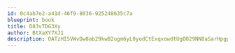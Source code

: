 ```yaml
---
id: 0c4ab7e2-a41d-46f9-8036-925248635c7a
blueprint: book
title: D83vTDG3Xy
author: BtXaXY7XJ1
description: OATzHI5VWvDw8ab29kwB2ugm6yL0yodCtExqxowdtUgOO29NN8aSarHpgpTKfezW2VlXAfzdQYgVzjQNuidIH0oWQyH6K8fnrsZn
---
```

